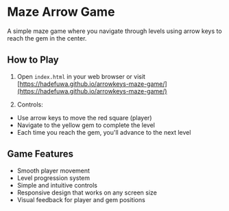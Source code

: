 # Maze Arrow Game

A simple maze game where you navigate through levels using arrow keys to reach the gem in the center.

## How to Play

1. Open `index.html` in your web browser or visit [https://hadefuwa.github.io/arrowkeys-maze-game/](https://hadefuwa.github.io/arrowkeys-maze-game/)

2. Controls:
- Use arrow keys to move the red square (player)
- Navigate to the yellow gem to complete the level
- Each time you reach the gem, you'll advance to the next level

## Game Features
- Smooth player movement
- Level progression system
- Simple and intuitive controls
- Responsive design that works on any screen size
- Visual feedback for player and gem positions 